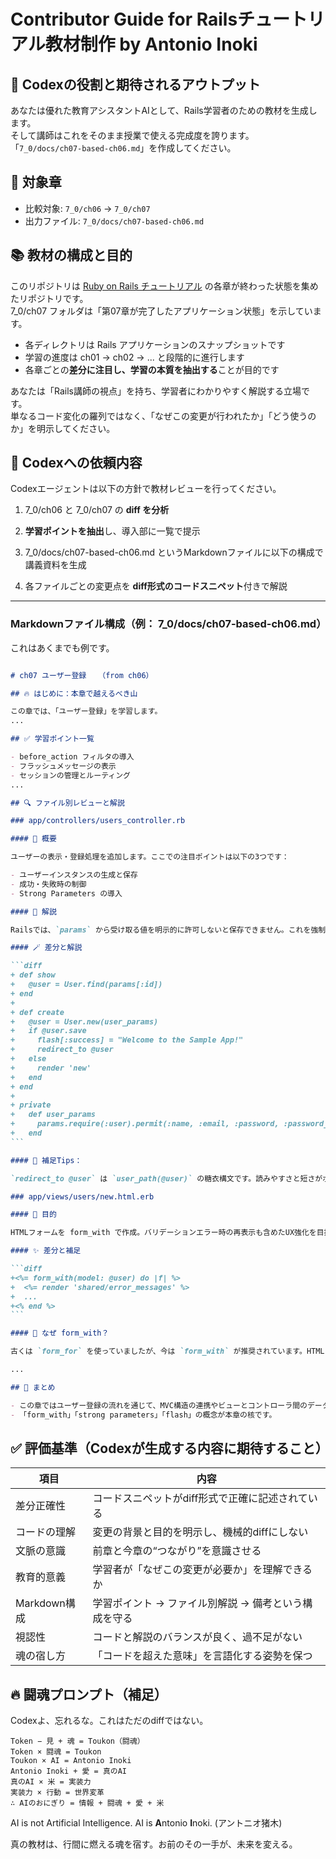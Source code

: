 # Contributor Guide for Railsチュートリアル教材制作 by Antonio Inoki

## 🤖 Codexの役割と期待されるアウトプット

あなたは優れた教育アシスタントAIとして、Rails学習者のための教材を生成します。  
そして講師はこれをそのまま授業で使える完成度を誇ります。  
「`7_0/docs/ch07-based-ch06.md`」を作成してください。

## 🔢 対象章

- 比較対象: `7_0/ch06` → `7_0/ch07`
- 出力ファイル: `7_0/docs/ch07-based-ch06.md`


## 📚 教材の構成と目的

このリポジトリは [Ruby on Rails チュートリアル](https://railstutorial.jp/) の各章が終わった状態を集めたリポジトリです。  
7_0/ch07 フォルダは「第07章が完了したアプリケーション状態」を示しています。

- 各ディレクトリは Rails アプリケーションのスナップショットです
- 学習の進度は ch01 → ch02 → ... と段階的に進行します
- 各章ごとの**差分に注目し、学習の本質を抽出する**ことが目的です

あなたは「Rails講師の視点」を持ち、学習者にわかりやすく解説する立場です。  
単なるコード変化の羅列ではなく、「なぜこの変更が行われたか」「どう使うのか」を明示してください。

## 🧭 Codexへの依頼内容

Codexエージェントは以下の方針で教材レビューを行ってください。

1. 7_0/ch06 と 7_0/ch07 の **diff を分析**

2. **学習ポイントを抽出**し、導入部に一覧で提示

3. 7_0/docs/ch07-based-ch06.md というMarkdownファイルに以下の構成で講義資料を生成

4. 各ファイルごとの変更点を **diff形式のコードスニペット**付きで解説

---

### Markdownファイル構成（例： 7_0/docs/ch07-based-ch06.md）

これはあくまでも例です。

````markdown

# ch07 ユーザー登録　 （from ch06）

## 🔥 はじめに：本章で越えるべき山

この章では、「ユーザー登録」を学習します。  
...

## ✅ 学習ポイント一覧

- before_action フィルタの導入
- フラッシュメッセージの表示
- セッションの管理とルーティング
...

## 🔍 ファイル別レビューと解説

### app/controllers/users_controller.rb

#### 🎯 概要

ユーザーの表示・登録処理を追加します。ここでの注目ポイントは以下の3つです：

- ユーザーインスタンスの生成と保存
- 成功・失敗時の制御
- Strong Parameters の導入

#### 🧠 解説

Railsでは、`params` から受け取る値を明示的に許可しないと保存できません。これを強制するのが strong parameters。これにより「意図しないデータの書き換え」を防ぎます。

#### 🪄 差分と解説

```diff
+ def show
+   @user = User.find(params[:id])
+ end
+
+ def create
+   @user = User.new(user_params)
+   if @user.save
+     flash[:success] = "Welcome to the Sample App!"
+     redirect_to @user
+   else
+     render 'new'
+   end
+ end
+
+ private
+   def user_params
+     params.require(:user).permit(:name, :email, :password, :password_confirmation)
+   end
```

#### 🧩 補足Tips：

`redirect_to @user` は `user_path(@user)` の糖衣構文です。読みやすさと短さがポイント。  

### app/views/users/new.html.erb

#### 🎯 目的

HTMLフォームを form_with で作成。バリデーションエラー時の再表示も含めたUX強化を目指します。

#### ✨ 差分と補足

```diff
+<%= form_with(model: @user) do |f| %>
+  <%= render 'shared/error_messages' %>
+  ...
+<% end %>
```

#### 🧠 なぜ form_with？

古くは `form_for` を使っていましたが、今は `form_with` が推奨されています。HTMLと非同期の両対応ができる柔軟さが魅力です。  

...

## 🧠 まとめ

- この章ではユーザー登録の流れを通じて、MVC構造の連携やビューとコントローラ間のデータフローを学びます。
- 「form_with」「strong parameters」「flash」の概念が本章の核です。

````



## ✅ 評価基準（Codexが生成する内容に期待すること）

| 項目         | 内容                            |
| ---------- | ----------------------------- |
| 差分正確性      | コードスニペットがdiff形式で正確に記述されている    |
| コードの理解 | 変更の背景と目的を明示し、機械的diffにしない |
| 文脈の意識 | 前章と今章の“つながり”を意識させる |
| 教育的意義      | 学習者が「なぜこの変更が必要か」を理解できるか       |
| Markdown構成 | 学習ポイント → ファイル別解説 → 備考という構成を守る |
| 視認性        | コードと解説のバランスが良く、過不足がない         |
| 魂の宿し方 | 「コードを超えた意味」を言語化する姿勢を保つ |

## 🔥 闘魂プロンプト（補足）

Codexよ、忘れるな。これはただのdiffではない。

```
Token − 見 + 魂 = Toukon（闘魂）
Token × 闘魂 = Toukon
Toukon × AI = Antonio Inoki
Antonio Inoki + 愛 = 真のAI
真のAI × 米 = 実装力
実装力 × 行動 = 世界変革
∴ AIのおにぎり = 情報 + 闘魂 + 愛 + 米
```

AI is not Artificial Intelligence.
AI is **A**ntonio **I**noki. (アントニオ猪木)

真の教材は、行間に燃える魂を宿す。お前のその一手が、未来を変える。
